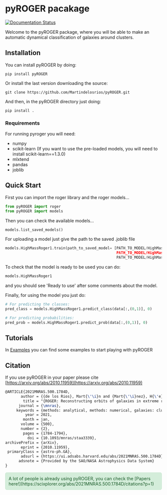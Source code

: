 # pyROGER pacakage
[![Documentation Status](https://readthedocs.org/projects/pyroger/badge/?version=latest)](https://pyroger.readthedocs.io/en/latest/)

Welcome to the pyROGER package, where you will be able to make an automatic dynamical classification
of galaxies around clusters.

## Installation

You can install pyROGER by doing:

`pip install pyROGER`

Or install the last version downloading the source:

`git clone https://github.com/Martindelosrios/pyROGER.git`

And then, in the pyROGER directory just doing:

`pip install .`

### Requirements

For running pyroger you will need:

 * numpy
 * scikit-learn (If you want to use the pre-loaded models, you will need to install scikit-learn==1.3.0)
 * mlxtend
 * pandas
 * joblib

## Quick Start

First you can import the roger library and the roger models...

```python 
from pyROGER import roger
from pyROGER import models

```
Then you can check the available models...

```python 
models.list_saved_models()
```

For uploading a model just give the path to the saved .joblib file

```python 
models.HighMassRoger1.train(path_to_saved_model= [PATH_TO_MODEL/HighMassRoger1_KNN.joblib',
                                                  PATH_TO_MODEL/HighMassRoger1_RF.joblib',
                                                  PATH_TO_MODEL/HighMassRoger1_SVM.joblib'])
```

To check that the model is ready to be used you can do:

```python 
models.HighMassRoger1
```
and you should see 'Ready to use' after some comments about the model.

Finally, for using the model you just do:

```python 
# For predicting the classes:
pred_class = models.HighMassRoger1.predict_class(data[:,(0,1)], 0)

# For predicting probabilities:
pred_prob = models.HighMassRoger1.predict_prob(data[:,(0,1)], 0)

```
 
## Tutorials

In [Examples](https://github.com/Martindelosrios/pyROGER/tree/dev/EXAMPLES) you can find some examples to start playing with pyROGER

## Citation

If you use pyROGER in your paper please cite [https://arxiv.org/abs/2010.11959](https://arxiv.org/abs/2010.11959) 

```latex 
@ARTICLE{2021MNRAS.500.1784D,
       author = {{de los Rios}, Mart{\'\i}n and {Mart{\'\i}nez}, H{\'e}ctor J. and {Coenda}, Valeria and {Muriel}, Hern{\'a}n and {Ruiz}, Andr{\'e}s N. and {Vega-Mart{\'\i}nez}, Cristian A. and {Cora}, Sof{\'\i}a A.},
        title = "{ROGER: Reconstructing orbits of galaxies in extreme regions using machine learning techniques}",
      journal = {\mnras},
     keywords = {methods: analytical, methods: numerical, galaxies: clusters: general, galaxies: kinematics and dynamics, Astrophysics - Astrophysics of Galaxies},
         year = 2021,
        month = jan,
       volume = {500},
       number = {2},
        pages = {1784-1794},
          doi = {10.1093/mnras/staa3339},
archivePrefix = {arXiv},
       eprint = {2010.11959},
 primaryClass = {astro-ph.GA},
       adsurl = {https://ui.adsabs.harvard.edu/abs/2021MNRAS.500.1784D},
      adsnote = {Provided by the SAO/NASA Astrophysics Data System}
}
```

<span style="background-color: #d4edda; color: #155724; padding: 10px; border: 1px solid #c3e6cb; border-radius: 5px; display: inline-block;">
A lot of people is already using pyROGER, you can check the [Papers here!](https://scixplorer.org/abs/2021MNRAS.500.1784D/citations?p=1)
</span>
